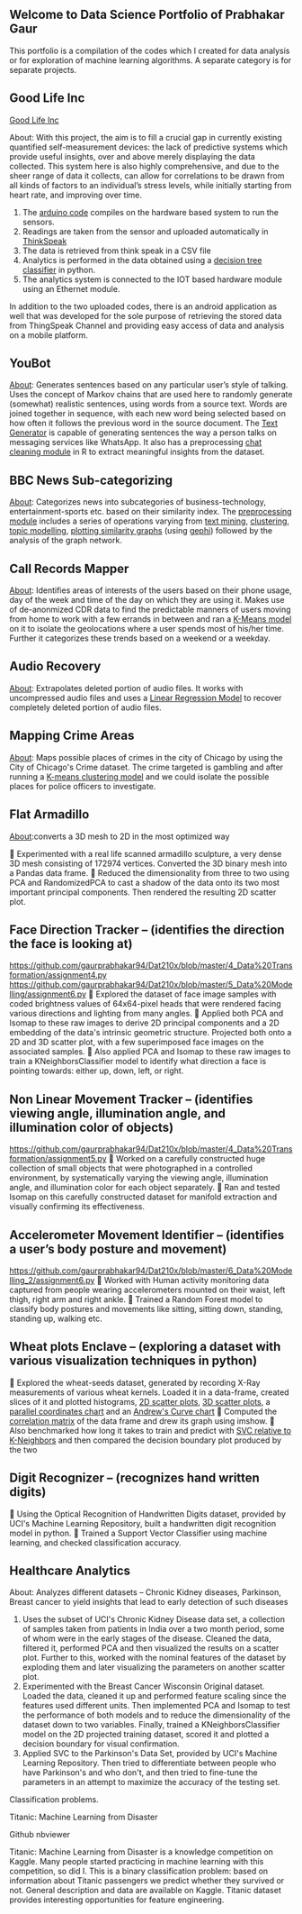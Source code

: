 ## Welcome to Data Science Portfolio of Prabhakar Gaur

This portfolio is a compilation of the codes which I created for data analysis or for exploration of machine learning algorithms. A separate category is for separate projects.

## Good Life Inc 
[Good Life Inc](https://github.com/gaurprabhakar94/Good-Life-Inc)

About: With this project, the aim is to fill a crucial gap in currently existing quantified self-measurement devices: the lack of predictive systems which provide useful insights, over and above merely displaying the data collected. This system here is also highly comprehensive, and due to the sheer range of data it collects, can allow for correlations to be drawn from all kinds of factors to an individual’s stress levels, while initially starting from heart rate, and improving over time.
1. The [arduino code](https://github.com/gaurprabhakar94/Good-Life-Inc/blob/master/Arduino%20Code/Iot_Device_Code.ina/Iot_Device_Code.ina.ino) compiles on the hardware based system to run the sensors.
2. Readings are taken from the sensor and uploaded automatically in [ThinkSpeak](https://thingspeak.com/) 
3. The data is retrieved from think speak in a CSV file 
4. Analytics is performed in the data obtained using a [decision tree classifier](https://github.com/gaurprabhakar94/Good-Life-Inc/blob/master/Python%20Code/Stressed%20Analysis.py) in python.
5. The analytics system is connected to the IOT based hardware module using an Ethernet module.

In addition to the two uploaded codes, there is an android application as well that was developed for the sole purpose of retrieving the stored data from ThingSpeak Channel and providing easy access of data and analysis on a mobile platform.

## YouBot

[About](https://github.com/gaurprabhakar94/YouBot): Generates sentences based on any particular user’s style of talking. Uses the concept of Markov chains that are used here to randomly generate (somewhat) realistic sentences, using words from a source text. Words are joined together in sequence, with each new word being selected based on how often it follows the previous word in the source document. The [Text Generator](https://github.com/gaurprabhakar94/YouBot/blob/master/Markov%20Text%20Generator/markov.py) is capable of generating sentences the way a person talks on messaging services like WhatsApp. It also has a preprocessing [chat cleaning module](https://github.com/gaurprabhakar94/YouBot/blob/master/Cleaning%20Whatsapp%20Chat/cleaning_chat.R) in R to extract meaningful insights from the dataset.

## BBC News Sub-categorizing

[About](https://github.com/gaurprabhakar94/BBC-News-Sub-categorization): Categorizes news into subcategories of business-technology, entertainment-sports etc. based on their similarity index. The [preprocessing module](https://github.com/gaurprabhakar94/BBC-News-Sub-categorization) includes a series of operations varying from [text mining](https://github.com/gaurprabhakar94/BBC-News-Sub-categorization/blob/master/1%20Mining/Text_Mining.R), [clustering](https://github.com/gaurprabhakar94/BBC-News-Sub-categorization/blob/master/2%20Clustering/Cluster%20Analysis.R), [topic modelling](https://github.com/gaurprabhakar94/BBC-News-Sub-categorization/blob/master/3%20Topic%20Modelling/TopicModelling.R), [plotting similarity graphs](https://github.com/gaurprabhakar94/BBC-News-Sub-categorization/blob/master/4%20Network%20Graphs/NetworkGraph.R) (using [gephi](https://gephi.org/)) followed by the analysis of the graph network.

## Call Records Mapper 

[About](https://github.com/gaurprabhakar94/Dat210x/blob/master/5_Data%20Modelling/assignment2.py): Identifies areas of interests of the users based on their phone usage, day of the week and time of the day on which they are using it. Makes use of de-anonmized CDR data to find the predictable manners of users moving from home to work with a few errands in between and ran a [K-Means model](https://github.com/gaurprabhakar94/Dat210x/blob/master/5_Data%20Modelling/assignment2.py) on it to isolate the geolocations where a user spends most of his/her time. Further it categorizes these trends based on a weekend or a weekday.

## Audio Recovery

[About](https://github.com/gaurprabhakar94/Dat210x/blob/master/5_Data%20Modelling/assignment10.py): Extrapolates deleted portion of audio files. It works with uncompressed audio files and uses a [Linear Regression Model](https://github.com/gaurprabhakar94/Dat210x/blob/master/5_Data%20Modelling/assignment10.py) to recover completely deleted portion of audio files.

## Mapping Crime Areas

[About](https://github.com/gaurprabhakar94/Dat210x/blob/master/5_Data%20Modelling/assignment1.py): Maps possible places of crimes in the city of Chicago by using the City of Chicago's Crime dataset. The crime targeted is gambling and after running a [K-means clustering model](https://github.com/gaurprabhakar94/Dat210x/blob/master/5_Data%20Modelling/assignment1.py) and we could isolate the possible places for police officers to investigate.

## Flat Armadillo

[About](https://github.com/gaurprabhakar94/Dat210x/blob/master/4_Data%20Transformation/assignment1.py):converts a 3D mesh to 2D in the most optimized way

 Experimented with a real life scanned armadillo sculpture, a very dense 3D mesh consisting of 172974 vertices. Converted the 3D binary mesh into a Pandas data frame.
 Reduced the dimensionality from three to two using PCA and RandomizedPCA to cast a shadow of the data onto its two most important principal components. Then rendered the resulting 2D scatter plot.

## Face Direction Tracker – (identifies the direction the face is looking at)
https://github.com/gaurprabhakar94/Dat210x/blob/master/4_Data%20Transformation/assignment4.py
https://github.com/gaurprabhakar94/Dat210x/blob/master/5_Data%20Modelling/assignment6.py
 Explored the dataset of face image samples with coded brightness values of 64x64-pixel heads that were rendered facing various directions and lighting from many angles.
 Applied both PCA and Isomap to these raw images to derive 2D principal components and a 2D embedding of the data's intrinsic geometric structure. Projected both onto a 2D and 3D scatter plot, with a few superimposed face images on the associated samples.
 Also applied PCA and Isomap to these raw images to train a KNeighborsClassifier model to identify what direction a face is pointing towards: either up, down, left, or right.

## Non Linear Movement Tracker – (identifies viewing angle, illumination angle, and illumination color of objects)
https://github.com/gaurprabhakar94/Dat210x/blob/master/4_Data%20Transformation/assignment5.py
 Worked on a carefully constructed huge collection of small objects that were photographed in a controlled environment, by systematically varying the viewing angle, illumination angle, and illumination color for each object separately.
 Ran and tested Isomap on this carefully constructed dataset for manifold extraction and visually confirming its effectiveness.

## Accelerometer Movement Identifier – (identifies a user’s body posture and movement)
https://github.com/gaurprabhakar94/Dat210x/blob/master/6_Data%20Modelling_2/assignment6.py
 Worked with Human activity monitoring data captured from people wearing accelerometers mounted on their waist, left thigh, right arm and right ankle.
 Trained a Random Forest model to classify body postures and movements like sitting, sitting down, standing, standing up, walking etc.

## Wheat plots Enclave – (exploring a dataset with various visualization techniques in python)

 Explored the wheat-seeds dataset, generated by recording X-Ray measurements of various wheat kernels. Loaded it in a data-frame, created slices of it and plotted histograms, [2D scatter plots](https://github.com/gaurprabhakar94/Dat210x/blob/master/3_Data%20Visualization/assignment2.py), [3D scatter plots](https://github.com/gaurprabhakar94/Dat210x/blob/master/3_Data%20Visualization/assignment3.py), a [parallel coordinates chart](https://github.com/gaurprabhakar94/Dat210x/blob/master/3_Data%20Visualization/assignment4.py) and an [Andrew's Curve chart](https://github.com/gaurprabhakar94/Dat210x/blob/master/3_Data%20Visualization/assignment5.py)
 Computed the [correlation matrix](https://github.com/gaurprabhakar94/Dat210x/blob/master/3_Data%20Visualization/assignment6.py) of the data frame and drew its graph using imshow.
 Also benchmarked how long it takes to train and predict with [SVC relative to K-Neighbors](https://github.com/gaurprabhakar94/Dat210x/blob/master/6_Data%20Modelling_2/assignment1.py) and then compared the decision boundary plot produced by the two

## Digit Recognizer – (recognizes hand written digits)
 Using the Optical Recognition of Handwritten Digits dataset, provided by UCI's Machine Learning Repository, built a handwritten digit recognition model in python.
 Trained a Support Vector Classifier using machine learning, and checked classification accuracy.

## Healthcare Analytics

About: Analyzes different datasets – Chronic Kidney diseases, Parkinson, Breast cancer to yield insights that lead to early detection of such diseases
1. Uses the subset of UCI's Chronic Kidney Disease data set, a collection of samples taken from patients in India over a two month period, some of whom were in the early stages of the disease. Cleaned the data, filtered it, performed PCA and then visualized the results on a scatter plot. Further to this, worked with the nominal features of the dataset by exploding them and later visualizing the parameters on another scatter plot.
2. Experimented with the Breast Cancer Wisconsin Original dataset. Loaded the data, cleaned it up and performed feature scaling since the features used different units. Then implemented PCA and Isomap to test the performance of both models and to reduce the dimensionality of the dataset down to two variables. Finally, trained a KNeighborsClassifier model on the 2D projected training dataset, scored it and plotted a decision boundary for visual confirmation.
3. Applied SVC to the Parkinson's Data Set, provided by UCI's Machine Learning Repository. Then tried to differentiate between people who have Parkinson's and who don't, and then tried to fine-tune the parameters in an attempt to maximize the accuracy of the testing set.



Classification problems.

Titanic: Machine Learning from Disaster

Github nbviewer

Titanic: Machine Learning from Disaster is a knowledge competition on Kaggle. Many people started practicing in machine learning with this competition, so did I. This is a binary classification problem: based on information about Titanic passengers we predict whether they survived or not. General description and data are available on Kaggle. Titanic dataset provides interesting opportunities for feature engineering.
